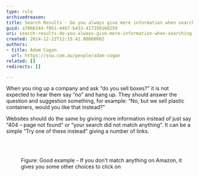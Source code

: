 ```yaml
---
type: rule
archivedreason: 
title: Search Results - Do you always give more information when searching doesn’t find anything?
guid: a7866344-f0b1-4467-b433-41735616d259
uri: search-results-do-you-always-give-more-information-when-searching-doesnt-find-anything
created: 2014-12-22T12:15:42.0000000Z
authors:
- title: Adam Cogan
  url: https://ssw.com.au/people/adam-cogan
related: []
redirects: []

---
```



<div class="page" title="Page 4"><div><div><p class="ssw15-rteElement-P">When you ring up a company and ask “do you sell boxes?” it is not expected to hear them
say “no” and hang up.&#160;They should answer the question and suggestion something, for example&#58; “No, but we sell
plastic containers, would you like that instead?”
​</p></div></div><div><div><p class="ssw15-rteElement-P">Websites should do the same by giving more information instead of just say “404 – page not&#160;found” or “your search did not match anything”. It can be a simple “Try one of these instead”&#160;giving a number of links.&#160;​</p></div></div></div>
<br><excerpt class='endintro'></excerpt><br>
<dl class="goodImage"><dt><img src="/WebSites/RulesToBetterWebsitesLayout/PublishingImages/amazon-search.jpg" alt="" /></dt><dd>Figure&#58; Good example - If you don’t match anything on Amazon, it gives you some other choices to click on</dd></dl>


